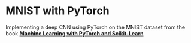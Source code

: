 # MNIST with PyTorch
Implementing a deep CNN using PyTorch on the MNIST dataset from the book [**Machine Learning with PyTorch and Scikit-Learn**](https://sebastianraschka.com/blog/2022/ml-pytorch-book.html)
